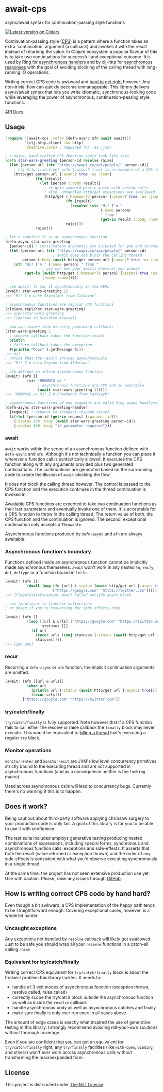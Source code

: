 # await-cps

async/await syntax for continuation-passing style functions

[![Latest version on Clojars](https://clojars.org/await-cps/latest-version.svg)](https://clojars.org/await-cps)

Continuation-passing style
([CPS](https://en.wikipedia.org/wiki/Continuation-passing_style))
is a pattern where a function takes an extra 'continuation' argument
(a callback) and invokes it with
the result instead of returning the value. In Clojure ecosystem a popular
flavour of this is to take two continuations for successful and exceptional
outcome. It is used by Ring for
[asynchronous handlers](https://github.com/ring-clojure/ring/wiki/Concepts#handlers)
and by clj-http for
[asynchronous responses](https://github.com/dakrone/clj-http#async-http-request)
with the goal of avoiding blocking of the calling thread with long-running
IO operations.

Writing correct CPS code is awkward and
[hard to get right](#how-is-writing-correct-cps-code-by-hand-hard) however.
Any non-trivial flow can quickly become unmanageable. This library delivers
async/await syntax that lets you write idiomatic, synchronous-looking code
while leveraging the power of asynchronous, continuation-passing style functions.

[API Docs](https://cljdoc.org/d/await-cps/await-cps/CURRENT/api/await-cps)

## Usage

```clojure
(require '[await-cps :refer [defn-async afn await await!]]
         '[clj-http.client :as http]
         'cheshire.core) ; required for :as :json

; a naive, hand-crafted CPS function could look like this
(defn star-wars-greeting [person-id resolve raise]
  (let [person-url (str "https://swapi.co/api/people/" person-id)]
    ; clj-http.client/get with {:async? true} is an example of a CPS function
    (http/get person-url {:async? true :as :json}
              (fn [result]
                (let [person (:body result)]
                  ; it gets awkward pretty quick with nested calls
                  ; also, unhandled http/get exceptions are swallowed
                  (http/get (:homeworld person) {:async? true :as :json}
                            (fn [result]
                              (resolve (str "Hi! I'm "
                                            (:name person)
                                            " from "
                                            (get-in result [:body :name]))))
                            raise)))
              raise)))

; let's redefine it as an asynchronous function
(defn-async star-wars-greeting
  [person-id] ; continuation arguments are injected for you and invoked implicitly
  (let [person-url (str "https://swapi.co/api/people/" person-id)
                      ; await does not block the calling thread
        person (:body (await http/get person-url {:async? true :as :json}))]
    (str "Hi! I'm " (:name person) " from "
                 ; you can put your awaits wherever you please
         (get-in (await http/get (:homeworld person) {:async? true :as :json})
                 [:body :name]))))

; use await! to run it synchronously in the REPL
(await! star-wars-greeting 1)
;=> "Hi! I'm Luke Skywalker from Tatooine"

; asynchronous functions are regular CPS functions
(clojure.repl/doc star-wars-greeting)
;=> user/star-wars-greeting
;=> ([person-id &resolve &raise])

; you can invoke them directly providing callbacks
(star-wars-greeting 5
  ; success callback takes the function result
  println
  ; failure callback takes the exception
  #(println "Oops" (.getMessage %)))
;=> nil
; notice that the result arrives asynchronously
;=> "Hi! I'm Leia Organa from Alderaan"

; afn defines an inline asynchronous function
(await! (afn []
          (str "RRWWWGG => "
               ; asynchronous functions are CPS and so awaitable
               (await star-wars-greeting 13))))
;=> "RRWWWGG => Hi! I'm Chewbacca from Kashyyyk"

; asynchronous functions of one argument are valid Ring async handlers
(defn-async star-wars-greeting-handler
  [request] ; expands to [request respond raise]
  (if-let [person-id (get-in request [:params :id])]
    {:status 200 :body (await star-wars-greeting person-id)}
    {:status 400 :body "id parameter required"}))
```

### await

`await` works within the scope of an asynchronous function defined with
`defn-async` and `afn`. Although it's not technically a function you can place
it wherever a function call is syntactically allowed. It executes the CPS
function along with any arguments provided plus two generated continuations.
The continuations are generated based on the surrounding code to create the
illusion of `await` blocking the flow.

It does not block the calling thread however. The control is passed to the CPS
function and the execution continues in the thread continuation is invoked in.

Awaitable CPS functions are expected to take two continuation functions as
their last parameters and eventually invoke one of them. It is acceptable for
a CPS function to throw in the calling thread. The return value of both,
the CPS function and the continuation is ignored. The second, exceptional
continuation only accepts a `Throwable`.

Asynchronous functions produced by `defn-async` and `afn` are always awaitable.

### Asynchronous function's boundary

Functions defined inside an asynchronous function cannot be implicitly made
asynchronous themselves. `await` won't work in any nested `fn`, `reify`, `def`,
`deftype` or a function bound in `letfn`.

```clojure
(await! (afn []
          (doall (map (fn [url] (:status (await http/get url {:async true})))
                      ["https://google.com" "https://twitter.com"]))))
;=> IllegalStateException await called outside async block

; use loop/recur to traverse collections
; or doseq if you're traversing for side effects only

(await! (afn []
          (loop [[url & urls] ["https://google.com" "https://twitter.com"]
                 statuses []]
            (if url
              (recur urls (conj statuses (:status (await http/get url {:async? true}))))
              statuses))))
;=> [200 200]
```

### recur

Recurring a `defn-async` or `afn` function, the implicit continuation arguments
are omitted.

```clojure
(await! (afn [[url & urls]]
          (when url
            (println url (:status (await http/get url {:async? true})))
            (recur urls)))
        ["https://google.com" "https://twitter.com"])
```

### try/catch/finally

`try/catch/finally` is fully supported. Note however that if a CPS function fails
to call either the resolve or raise callback the `finally` block may never execute.
This would be equivalent to
[killing a thread](https://docs.oracle.com/javase/tutorial/essential/exceptions/finally.html)
that's executing a regular `try` block.

### Monitor operations

`monitor-enter` and `monitor-exit` are JVM's low level concurrency primitives
strictly bound to the executing thread and are not supported in asynchronous
functions (and as a consequence neither is the `locking` macro).

Used across asynchronous calls will lead to concurrency bugs.
Currently there's no warning if this is to happen.

## Does it work?

Being cautious about third-party software applying chainsaw surgery to your
production code is only fair. A goal of this library is for you to be able
to use it with confidence.

The test suite included employs generative testing producing nested combinations
of expressions, including special forms, synchronous and asynchronous function
calls, exceptions and side-effects.
It asserts that both the result (value returned or exception thrown) and
the order of any side-effects is consistent with what you'd observe executing
synchronously in a single thread.

At the same time, the project has not seen extensive production use yet.
Use with caution. Please, raise any issues through
[GitHub](https://github.com/mszajna/await-cps/issues).

## How is writing correct CPS code by hand hard?

Even though a bit awkward, a CPS implementation of the happy path tends to be
straightforward enough. Covering exceptional cases, however, is a whole lot
harder.

### Uncaught exceptions

Any exceptions not handled by `resolve` callback will likely
[get swallowed](https://stuartsierra.com/2015/05/27/clojure-uncaught-exceptions).
Just to be safe you should wrap all your `resovle` functions in a catch-all
calling `raise`

### Equivalent for try/catch/finally

Writing correct CPS equivalent for `try/catch/finally` block is about
the trickiest problem this library tackles. It needs to:
- handle all 3 exit modes of asynchronous function (exception thrown,
  resolve called, raise called)
- correctly scope the try/catch block outside the asynchronous function as well
  as inside the `resolve` callback
- handle asynchronous body as well as asynchronous catches and finally
- make sure finally is only ever run once in all cases above.

The amount of edge cases is exactly what inspired the use of generative testing
in this library. I strongly recommend avoiding roll-your-own solutions without
thorough coverage.

Even if you are confident that you can get an equivalent for `try/catch/finally`
right, any `try/finally` facilities (like `with-open`, `binding` and others)
won't ever work across asynchronous calls without transforming the macroexpanded
form.

## License

This project is distributed under [The MIT License](https://github.com/mszajna/await-cps/blob/master/LICENSE).
